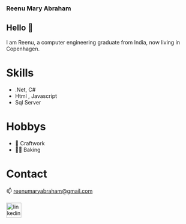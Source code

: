 ### Reenu Mary Abraham
## Hello 👋
I am Reenu, a computer engineering graduate from India, now living in Copenhagen. 
# Skills
- .Net, C#
- Html , Javascript
- Sql Server

# Hobbys
- 🌻  Craftwork
- 👩‍🍳  Baking

# Contact

📫 reenumaryabraham@gmail.com
<br/>
<br/>
[<img src='https://cdn.jsdelivr.net/npm/simple-icons@3.0.1/icons/linkedin.svg' alt='linkedin' height='40'>](https://www.linkedin.com/in/https://www.linkedin.com/in/reenu-mary-abraham-b301bb151//)  

